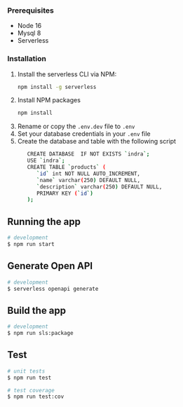 ### Prerequisites

- Node 16
- Mysql 8
- Serverless

### Installation

1. Install the serverless CLI via NPM:
   ```sh
   npm install -g serverless
   ```
1. Install NPM packages
   ```sh
   npm install
   ```
1. Rename or copy the `.env.dev` file to `.env`
1. Set your database credentials in your `.env` file
1. Create the database and table with the following script
   ```sh
      CREATE DATABASE  IF NOT EXISTS `indra`;
      USE `indra`;
      CREATE TABLE `products` (
         `id` int NOT NULL AUTO_INCREMENT,
         `name` varchar(250) DEFAULT NULL,
         `description` varchar(250) DEFAULT NULL,
         PRIMARY KEY (`id`)
      );
   ```

## Running the app

```bash
# development
$ npm run start
```

## Generate Open API

```bash
# development
$ serverless openapi generate
```

## Build the app

```bash
# development
$ npm run sls:package
```

## Test

```bash
# unit tests
$ npm run test

# test coverage
$ npm run test:cov
```
